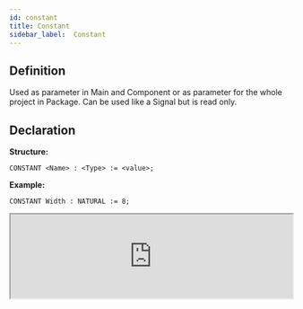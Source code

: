 ```yaml
---
id: constant
title: Constant
sidebar_label:  Constant
---
```


## Definition

Used as parameter in Main and Component or as parameter for the whole project in Package. Can be used like a Signal but is read only.

## Declaration

**Structure:**
```vhdp
CONSTANT <Name> : <Type> := <value>;
```
**Example:**
```vhdp
CONSTANT Width : NATURAL := 8;
```

<div class="fluidMedia"><iframe id="ytplayer" type="text/html" width="100%" src="https://www.youtube.com/embed/Fx2zHfsmjNs?autoplay=0&origin=http://vhdplus.com" allowFullScreen></iframe></div>
